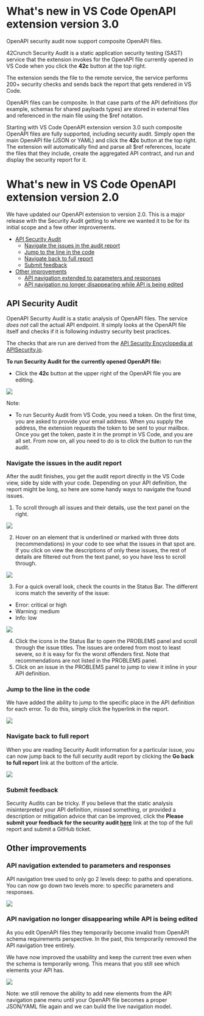 # What's new in VS Code OpenAPI extension version 3.0

OpenAPI security audit now support composite OpenAPI files.

42Crunch Security Audit is a static application security testing (SAST) service that the extension invokes for the OpenAPI file currently opened in VS Code when you click the **42c** button at the top right.

The extension sends the file to the remote service, the service performs 200+ security checks and sends back the report that gets rendered in VS Code.

OpenAPI files can be composite. In that case parts of the API definitions (for example, schemas for shared payloads types) are stored in external files and referenced in the main file using the $ref notation.

Starting with VS Code OpenAPI extension version 3.0 such composite OpenAPI files are fully supported, including security audit. Simply open the main OpenAPI file (JSON or YAML) and click the **42c** button at the top right. The extension will automatically find and parse all $ref references, locate the files that they include, create the aggregated API contract, and run and display the security report for it.

# What's new in VS Code OpenAPI extension version 2.0

We have updated our OpenAPI extension to version 2.0. This is a major release with the Security Audit getting to where we wanted it to be for its initial scope and a few other improvements.

- [API Security Audit](#api-security-audit)
  * [Navigate the issues in the audit report](#navigate-the-issues-in-the-audit-report)
  * [Jump to the line in the code](#jump-to-the-line-in-the-code)
  * [Navigate back to full report](#navigate-back-to-full-report)
  * [Submit feedback](#submit-feedback)
- [Other improvements](#other-improvements)
  * [API navigation extended to parameters and responses](#api-navigation-extended-to-parameters-and-responses)
  * [API navigation no longer disappearing while API is being edited](#api-navigation-no-longer-disappearing-while-api-is-being-edited)

## API Security Audit

OpenAPI Security Audit is a static analysis of OpenAPI files. The service *does not* call the actual API endpoint. It simply looks at the OpenAPI file itself and checks if it is following industry security best practices.

The checks that are run are derived from the [API Security Encyclopedia at APISecurity.io](https://apisecurity.io/encyclopedia/content/api-security-encyclopedia.htm).

**To run Security Audit for the currently opened OpenAPI file:**
- Click the **42c** button at the upper right of the OpenAPI file you are editing.

![](images/Perform%20REST%20API%20Security%20Audit.gif)

Note:
- To run Security Audit from VS Code, you need a token. On the first time, you are asked to provide your email address. When you supply the address, the extension requests the token to be sent to your mailbox. Once you get the token, paste it in the prompt in VS Code, and you are all set. From now on, all you need to do is to click the button to run the audit.

### Navigate the issues in the audit report

After the audit finishes, you get the audit report directly in the VS Code view, side by side with your code. Depending on your API definition, the report might be long, so here are some handy ways to navigate the found issues.

1. To scroll through all issues and their details, use the text panel on the right.

![](images/Perform%20REST%20API%20Security%20Audit.gif)

2. Hover on an element that is underlined or marked with three dots (recommendations) in your code to see what the issues in that spot are. If you click on view the descriptions of only these issues, the rest of details are filtered out from the text panel, so you have less to scroll through.

![](images/Details%20for%20specific%20issues.gif)

3. For a quick overall look, check the counts in the Status Bar. The different icons match the severity of the issue:
  - Error: critical or high 
  - Warning: medium
  - Info: low

![](images/List%20of%20API%20Sec%20Issues.gif)

4. Click the icons in the Status Bar to open the PROBLEMS panel and scroll through the issue titles. The issues are ordered from most to least severe, so it is easy for fix the worst offenders first. Note that recommendations are not listed in the PROBLEMS panel.
5. Click on an issue in the PROBLEMS panel to jump to view it inline in your API definition.

### Jump to the line in the code

We have added the ability to jump to the specific place in the API definition for each error. To do this, simply click the hyperlink in the report.

![](images/Jump%20to%20line.gif)

### Navigate back to full report

When you are reading Security Audit information for a particular issue, you can now jump back to the full security audit report by clicking the **Go back to full report** link at the bottom of the article.

![](images/Navigate%20back%20to%20full%20report.gif)

### Submit feedback

Security Audits can be tricky. If you believe that the static analysis misinterpreted your API definition, missed something, or provided a description or mitigation advice that can be improved, click the **Please submit your feedback for the security audit [here](https://github.com/42Crunch/vscode-openapi/issues)** link at the top of the full report and submit a GitHub ticket.

## Other improvements

### API navigation extended to parameters and responses

API navigation tree used to only go 2 levels deep: to paths and operations. You can now go down two levels more: to specific parameters and responses.

![](images/Parameters%20and%20responses.gif)

### API navigation no longer disappearing while API is being edited

As you edit OpenAPI files they temporarily become invalid from OpenAPI schema requirements perspective. In the past, this temporarily removed the API navigation tree entirely.

We have now improved the usability and keep the current tree even when the schema is temporarily wrong. This means that you still see which elements your API has.

![](images/Cached%20navigation.gif)

Note: we still remove the ability to add new elements from the API navigation pane menu until your OpenAPI file becomes a proper JSON/YAML file again and we can build the live navigation model.
